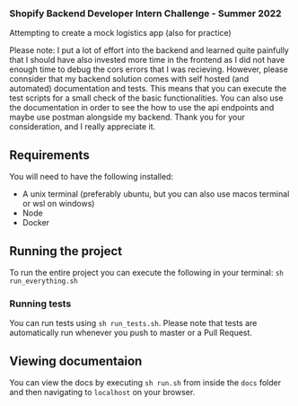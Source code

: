 ### Shopify Backend Developer Intern Challenge - Summer 2022


Attempting to create a mock logistics app (also for practice)

Please note: I put a lot of effort into the backend and learned quite painfully that I should have also invested more time in the frontend as I did not have enough time to debug the cors errors that I was recieving. However, please connsider that my backend solution comes with self hosted (and automated) documentation and tests. This means that you can execute the test scripts for a small check of the basic functionalities. You can also use the documentation in order to see the how to use the api endpoints and maybe use postman alongside my backend. Thank you for your consideration, and I really appreciate it.

## Requirements
You will need to have the following installed:
- A unix terminal (preferably ubuntu, but you can also use macos terminal or wsl on windows)
- Node
- Docker

## Running the project
To run the entire project you can execute the following in your terminal: `sh run_everything.sh`

### Running tests

You can run tests using `sh run_tests.sh`. Please note that tests are automatically run whenever you push to master or a Pull Request.

## Viewing documentaion

You can view the docs by executing `sh run.sh` from inside the `docs` folder and then navigating to `localhost` on your browser.
